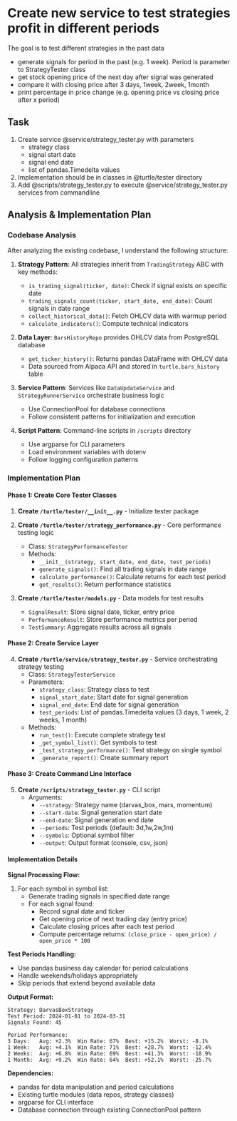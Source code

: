 # Create new service to test strategies profit in different periods
The goal is to test different strategies in the past data
  - generate signals for period in the past (e.g. 1 week). Period is parameter to StrategyTester class 
  - get stock opening price of the next day after signal was generated
  - compare it with closing price after 3 days, 1week, 2week, 1month
  - print percentage in price change (e.g. opening price vs closing price after x period)

## Task
1. Create service @service/strategy_tester.py with parameters
   - strategy class
   - signal start date
   - signal end date
   - list of pandas.Timedelta values
2. Implementation should be in classes in @turtle/tester directory
3. Add @scripts/strategy_tester.py to execute @service/strategy_tester.py services from commandline

## Analysis & Implementation Plan

### Codebase Analysis
After analyzing the existing codebase, I understand the following structure:

1. **Strategy Pattern**: All strategies inherit from `TradingStrategy` ABC with key methods:
   - `is_trading_signal(ticker, date)`: Check if signal exists on specific date
   - `trading_signals_count(ticker, start_date, end_date)`: Count signals in date range
   - `collect_historical_data()`: Fetch OHLCV data with warmup period
   - `calculate_indicators()`: Compute technical indicators

2. **Data Layer**: `BarsHistoryRepo` provides OHLCV data from PostgreSQL database
   - `get_ticker_history()`: Returns pandas DataFrame with OHLCV data
   - Data sourced from Alpaca API and stored in `turtle.bars_history` table

3. **Service Pattern**: Services like `DataUpdateService` and `StrategyRunnerService` orchestrate business logic
   - Use ConnectionPool for database connections
   - Follow consistent patterns for initialization and execution

4. **Script Pattern**: Command-line scripts in `/scripts` directory
   - Use argparse for CLI parameters
   - Load environment variables with dotenv
   - Follow logging configuration patterns

### Implementation Plan

#### Phase 1: Create Core Tester Classes
1. **Create `/turtle/tester/__init__.py`** - Initialize tester package
2. **Create `/turtle/tester/strategy_performance.py`** - Core performance testing logic
   - Class: `StrategyPerformanceTester`
   - Methods:
     - `__init__(strategy, start_date, end_date, test_periods)`
     - `generate_signals()`: Find all trading signals in date range
     - `calculate_performance()`: Calculate returns for each test period
     - `get_results()`: Return performance statistics

3. **Create `/turtle/tester/models.py`** - Data models for test results
   - `SignalResult`: Store signal date, ticker, entry price
   - `PerformanceResult`: Store performance metrics per period
   - `TestSummary`: Aggregate results across all signals

#### Phase 2: Create Service Layer
4. **Create `/turtle/service/strategy_tester.py`** - Service orchestrating strategy testing
   - Class: `StrategyTesterService`
   - Parameters:
     - `strategy_class`: Strategy class to test
     - `signal_start_date`: Start date for signal generation
     - `signal_end_date`: End date for signal generation  
     - `test_periods`: List of pandas.Timedelta values (3 days, 1 week, 2 weeks, 1 month)
   - Methods:
     - `run_test()`: Execute complete strategy test
     - `_get_symbol_list()`: Get symbols to test
     - `_test_strategy_performance()`: Test strategy on single symbol
     - `_generate_report()`: Create summary report

#### Phase 3: Create Command Line Interface
5. **Create `/scripts/strategy_tester.py`** - CLI script
   - Arguments:
     - `--strategy`: Strategy name (darvas_box, mars, momentum)
     - `--start-date`: Signal generation start date
     - `--end-date`: Signal generation end date
     - `--periods`: Test periods (default: 3d,1w,2w,1m)
     - `--symbols`: Optional symbol filter
     - `--output`: Output format (console, csv, json)

#### Implementation Details

**Signal Processing Flow:**
1. For each symbol in symbol list:
   - Generate trading signals in specified date range
   - For each signal found:
     - Record signal date and ticker
     - Get opening price of next trading day (entry price)
     - Calculate closing prices after each test period
     - Compute percentage returns: `(close_price - open_price) / open_price * 100`

**Test Periods Handling:**
- Use pandas business day calendar for period calculations
- Handle weekends/holidays appropriately
- Skip periods that extend beyond available data

**Output Format:**
```
Strategy: DarvasBoxStrategy
Test Period: 2024-01-01 to 2024-03-31
Signals Found: 45

Period Performance:
3 Days:   Avg: +2.3%  Win Rate: 67%  Best: +15.2%  Worst: -8.1%
1 Week:   Avg: +4.1%  Win Rate: 71%  Best: +28.7%  Worst: -12.4%
2 Weeks:  Avg: +6.8%  Win Rate: 69%  Best: +41.3%  Worst: -18.9%
1 Month:  Avg: +9.2%  Win Rate: 64%  Best: +52.1%  Worst: -25.7%
```

**Dependencies:**
- pandas for data manipulation and period calculations
- Existing turtle modules (data repos, strategy classes)
- argparse for CLI interface
- Database connection through existing ConnectionPool pattern

